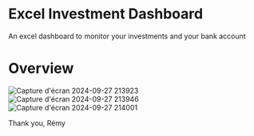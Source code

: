 # Excel Investment Dashboard
An excel dashboard to monitor your investments and your bank account

# Overview

![Capture d'écran 2024-09-27 213923](https://github.com/user-attachments/assets/541fcdf2-4f97-453a-adc3-53268dddc3d9)
![Capture d'écran 2024-09-27 213946](https://github.com/user-attachments/assets/af06cd42-0f6e-40bd-9f88-aeb15b80d7d1)
![Capture d'écran 2024-09-27 214001](https://github.com/user-attachments/assets/260b5409-bcea-4bad-aa2f-05da11eaba0b)

Thank you, 
Rémy

